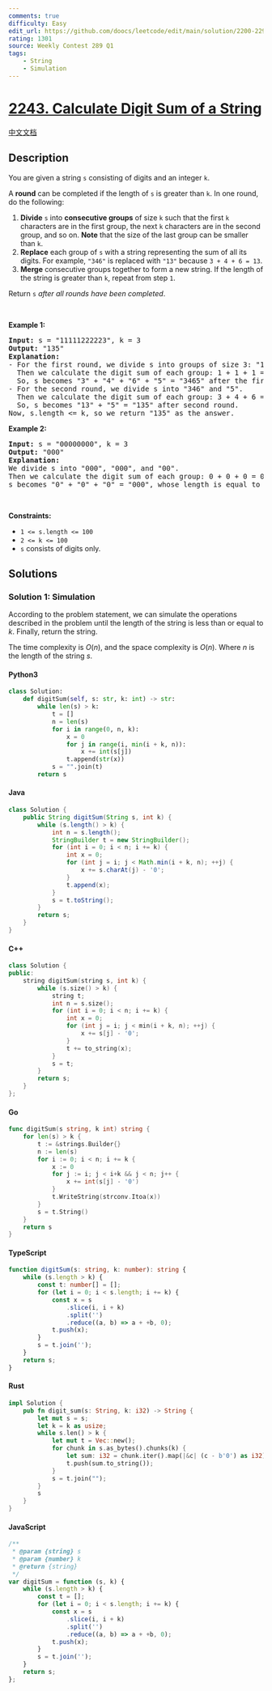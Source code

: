 ```yaml
---
comments: true
difficulty: Easy
edit_url: https://github.com/doocs/leetcode/edit/main/solution/2200-2299/2243.Calculate%20Digit%20Sum%20of%20a%20String/README_EN.md
rating: 1301
source: Weekly Contest 289 Q1
tags:
    - String
    - Simulation
---
```


<!-- problem:start -->

# [2243. Calculate Digit Sum of a String](https://leetcode.com/problems/calculate-digit-sum-of-a-string)

[中文文档](/solution/2200-2299/2243.Calculate%20Digit%20Sum%20of%20a%20String/README.md)

## Description

<!-- description:start -->

<p>You are given a string <code>s</code> consisting of digits and an integer <code>k</code>.</p>

<p>A <strong>round</strong> can be completed if the length of <code>s</code> is greater than <code>k</code>. In one round, do the following:</p>

<ol>
	<li><strong>Divide</strong> <code>s</code> into <strong>consecutive groups</strong> of size <code>k</code> such that the first <code>k</code> characters are in the first group, the next <code>k</code> characters are in the second group, and so on. <strong>Note</strong> that the size of the last group can be smaller than <code>k</code>.</li>
	<li><strong>Replace</strong> each group of <code>s</code> with a string representing the sum of all its digits. For example, <code>&quot;346&quot;</code> is replaced with <code>&quot;13&quot;</code> because <code>3 + 4 + 6 = 13</code>.</li>
	<li><strong>Merge</strong> consecutive groups together to form a new string. If the length of the string is greater than <code>k</code>, repeat from step <code>1</code>.</li>
</ol>

<p>Return <code>s</code> <em>after all rounds have been completed</em>.</p>

<p>&nbsp;</p>
<p><strong class="example">Example 1:</strong></p>

<pre>
<strong>Input:</strong> s = &quot;11111222223&quot;, k = 3
<strong>Output:</strong> &quot;135&quot;
<strong>Explanation:</strong> 
- For the first round, we divide s into groups of size 3: &quot;111&quot;, &quot;112&quot;, &quot;222&quot;, and &quot;23&quot;.
  ​​​​​Then we calculate the digit sum of each group: 1 + 1 + 1 = 3, 1 + 1 + 2 = 4, 2 + 2 + 2 = 6, and 2 + 3 = 5. 
&nbsp; So, s becomes &quot;3&quot; + &quot;4&quot; + &quot;6&quot; + &quot;5&quot; = &quot;3465&quot; after the first round.
- For the second round, we divide s into &quot;346&quot; and &quot;5&quot;.
&nbsp; Then we calculate the digit sum of each group: 3 + 4 + 6 = 13, 5 = 5. 
&nbsp; So, s becomes &quot;13&quot; + &quot;5&quot; = &quot;135&quot; after second round. 
Now, s.length &lt;= k, so we return &quot;135&quot; as the answer.
</pre>

<p><strong class="example">Example 2:</strong></p>

<pre>
<strong>Input:</strong> s = &quot;00000000&quot;, k = 3
<strong>Output:</strong> &quot;000&quot;
<strong>Explanation:</strong> 
We divide s into &quot;000&quot;, &quot;000&quot;, and &quot;00&quot;.
Then we calculate the digit sum of each group: 0 + 0 + 0 = 0, 0 + 0 + 0 = 0, and 0 + 0 = 0. 
s becomes &quot;0&quot; + &quot;0&quot; + &quot;0&quot; = &quot;000&quot;, whose length is equal to k, so we return &quot;000&quot;.
</pre>

<p>&nbsp;</p>
<p><strong>Constraints:</strong></p>

<ul>
	<li><code>1 &lt;= s.length &lt;= 100</code></li>
	<li><code>2 &lt;= k &lt;= 100</code></li>
	<li><code>s</code> consists of digits only.</li>
</ul>

<!-- description:end -->

## Solutions

<!-- solution:start -->

### Solution 1: Simulation

According to the problem statement, we can simulate the operations described in the problem until the length of the string is less than or equal to $k$. Finally, return the string.

The time complexity is $O(n)$, and the space complexity is $O(n)$. Where $n$ is the length of the string $s$.

<!-- tabs:start -->

#### Python3

```python
class Solution:
    def digitSum(self, s: str, k: int) -> str:
        while len(s) > k:
            t = []
            n = len(s)
            for i in range(0, n, k):
                x = 0
                for j in range(i, min(i + k, n)):
                    x += int(s[j])
                t.append(str(x))
            s = "".join(t)
        return s
```

#### Java

```java
class Solution {
    public String digitSum(String s, int k) {
        while (s.length() > k) {
            int n = s.length();
            StringBuilder t = new StringBuilder();
            for (int i = 0; i < n; i += k) {
                int x = 0;
                for (int j = i; j < Math.min(i + k, n); ++j) {
                    x += s.charAt(j) - '0';
                }
                t.append(x);
            }
            s = t.toString();
        }
        return s;
    }
}
```

#### C++

```cpp
class Solution {
public:
    string digitSum(string s, int k) {
        while (s.size() > k) {
            string t;
            int n = s.size();
            for (int i = 0; i < n; i += k) {
                int x = 0;
                for (int j = i; j < min(i + k, n); ++j) {
                    x += s[j] - '0';
                }
                t += to_string(x);
            }
            s = t;
        }
        return s;
    }
};
```

#### Go

```go
func digitSum(s string, k int) string {
	for len(s) > k {
		t := &strings.Builder{}
		n := len(s)
		for i := 0; i < n; i += k {
			x := 0
			for j := i; j < i+k && j < n; j++ {
				x += int(s[j] - '0')
			}
			t.WriteString(strconv.Itoa(x))
		}
		s = t.String()
	}
	return s
}
```

#### TypeScript

```ts
function digitSum(s: string, k: number): string {
    while (s.length > k) {
        const t: number[] = [];
        for (let i = 0; i < s.length; i += k) {
            const x = s
                .slice(i, i + k)
                .split('')
                .reduce((a, b) => a + +b, 0);
            t.push(x);
        }
        s = t.join('');
    }
    return s;
}
```

#### Rust

```rust
impl Solution {
    pub fn digit_sum(s: String, k: i32) -> String {
        let mut s = s;
        let k = k as usize;
        while s.len() > k {
            let mut t = Vec::new();
            for chunk in s.as_bytes().chunks(k) {
                let sum: i32 = chunk.iter().map(|&c| (c - b'0') as i32).sum();
                t.push(sum.to_string());
            }
            s = t.join("");
        }
        s
    }
}
```

#### JavaScript

```js
/**
 * @param {string} s
 * @param {number} k
 * @return {string}
 */
var digitSum = function (s, k) {
    while (s.length > k) {
        const t = [];
        for (let i = 0; i < s.length; i += k) {
            const x = s
                .slice(i, i + k)
                .split('')
                .reduce((a, b) => a + +b, 0);
            t.push(x);
        }
        s = t.join('');
    }
    return s;
};
```

<!-- tabs:end -->

<!-- solution:end -->

<!-- problem:end -->
